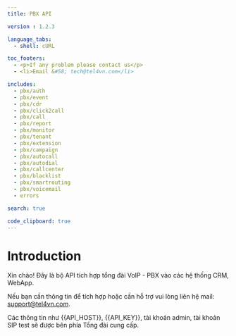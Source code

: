 ```yaml
---
title: PBX API

version : 1.2.3

language_tabs:
  - shell: cURL

toc_footers:
  - <p>If any problem please contact us</p>
  - <li>Email &#58; tech@tel4vn.com</li>

includes:
  - pbx/auth
  - pbx/event
  - pbx/cdr
  - pbx/click2call
  - pbx/call
  - pbx/report
  - pbx/monitor
  - pbx/tenant
  - pbx/extension
  - pbx/campaign
  - pbx/autocall
  - pbx/autodial
  - pbx/callcenter
  - pbx/blacklist
  - pbx/smartrouting
  - pbx/voicemail
  - errors

search: true

code_clipboard: true
---
```


# Introduction

Xin chào! Đây là bộ API tích hợp tổng đài VoIP - PBX vào các hệ thống CRM, WebApp.

Nếu bạn cần thông tin để tích hợp hoặc cần hỗ trợ vui lòng liên hệ mail: support@tel4vn.com.

Các thông tin như {{API_HOST}}, {{API_KEY}}, tài khoản admin, tài khoản SIP test sẽ được bên phía Tổng đài cung cấp.

